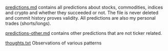 [predictions.md](https://github.com/janv93/market-predictions/blob/main/predictions.md) contains all predictions about stocks, commodities, indices and crypto and whether they succeeded or not.
The file is never deleted and commit history proves validity.
All predictions are also my personal trades (shorts/longs).

[predictions-other.md](https://github.com/janv93/market-predictions/blob/main/predictions-other.md) contains other predictions that are not ticker related.

[thoughts.txt](https://github.com/janv93/market-predictions/blob/main/thoughts.txt)
Observations of various patterns
